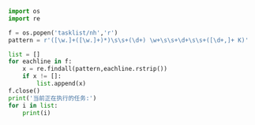 
<BlogInfo id="752" title="13.处理tasklist" author="白日梦想猿" pv=0 read_times=0 pre_cost_time="0分14秒" category="正则表达式" tag_list="['正则表达式']" create_time="2020.05.29 14:57:17" update_time="2020.05.29 15:07:04" />

```python
import os
import re

f = os.popen('tasklist/nh','r')
pattern = r'([\w.]+([\w.]+)*)\s\s+(\d+) \w+\s\s+\d+\s\s+([\d+,]+ K)'

list = []
for eachline in f:
    x = re.findall(pattern,eachline.rstrip())
    if x != []:
        list.append(x)
f.close()
print('当前正在执行的任务:')
for i in list:
    print(i)

```
